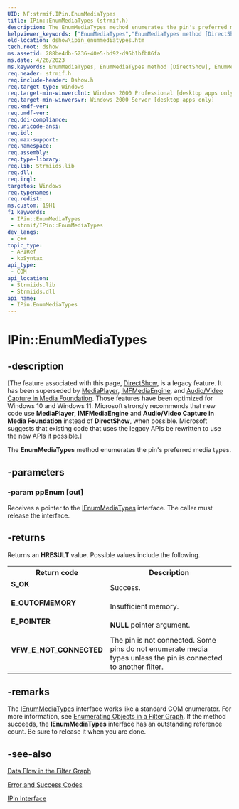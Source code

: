 ```yaml
---
UID: NF:strmif.IPin.EnumMediaTypes
title: IPin::EnumMediaTypes (strmif.h)
description: The EnumMediaTypes method enumerates the pin's preferred media types.
helpviewer_keywords: ["EnumMediaTypes","EnumMediaTypes method [DirectShow]","EnumMediaTypes method [DirectShow]","IPin interface","IPin interface [DirectShow]","EnumMediaTypes method","IPin.EnumMediaTypes","IPin::EnumMediaTypes","IPinEnumMediaTypes","dshow.ipin_enummediatypes","strmif/IPin::EnumMediaTypes"]
old-location: dshow\ipin_enummediatypes.htm
tech.root: dshow
ms.assetid: 288be4db-5236-40e5-bd92-d95b1bfb86fa
ms.date: 4/26/2023
ms.keywords: EnumMediaTypes, EnumMediaTypes method [DirectShow], EnumMediaTypes method [DirectShow],IPin interface, IPin interface [DirectShow],EnumMediaTypes method, IPin.EnumMediaTypes, IPin::EnumMediaTypes, IPinEnumMediaTypes, dshow.ipin_enummediatypes, strmif/IPin::EnumMediaTypes
req.header: strmif.h
req.include-header: Dshow.h
req.target-type: Windows
req.target-min-winverclnt: Windows 2000 Professional [desktop apps only]
req.target-min-winversvr: Windows 2000 Server [desktop apps only]
req.kmdf-ver: 
req.umdf-ver: 
req.ddi-compliance: 
req.unicode-ansi: 
req.idl: 
req.max-support: 
req.namespace: 
req.assembly: 
req.type-library: 
req.lib: Strmiids.lib
req.dll: 
req.irql: 
targetos: Windows
req.typenames: 
req.redist: 
ms.custom: 19H1
f1_keywords:
 - IPin::EnumMediaTypes
 - strmif/IPin::EnumMediaTypes
dev_langs:
 - c++
topic_type:
 - APIRef
 - kbSyntax
api_type:
 - COM
api_location:
 - Strmiids.lib
 - Strmiids.dll
api_name:
 - IPin.EnumMediaTypes
---
```


# IPin::EnumMediaTypes


## -description

\[The feature associated with this page, [DirectShow](/windows/win32/directshow/directshow), is a legacy feature. It has been superseded by [MediaPlayer](/uwp/api/Windows.Media.Playback.MediaPlayer), [IMFMediaEngine](/windows/win32/api/mfmediaengine/nn-mfmediaengine-imfmediaengine), and [Audio/Video Capture in Media Foundation](windows/win32/medfound/audio-video-capture-in-media-foundation). Those features have been optimized for Windows 10 and Windows 11. Microsoft strongly recommends that new code use **MediaPlayer**, **IMFMediaEngine** and **Audio/Video Capture in Media Foundation** instead of **DirectShow**, when possible. Microsoft suggests that existing code that uses the legacy APIs be rewritten to use the new APIs if possible.\]

The <b>EnumMediaTypes</b> method enumerates the pin's preferred media types.

## -parameters

### -param ppEnum [out]

Receives a pointer to the <a href="/windows/desktop/api/strmif/nn-strmif-ienummediatypes">IEnumMediaTypes</a> interface. The caller must release the interface.

## -returns

Returns an <b>HRESULT</b> value. Possible values include the following.

<table>
<tr>
<th>Return code</th>
<th>Description</th>
</tr>
<tr>
<td width="40%">
<dl>
<dt><b>S_OK</b></dt>
</dl>
</td>
<td width="60%">
Success.

</td>
</tr>
<tr>
<td width="40%">
<dl>
<dt><b>E_OUTOFMEMORY</b></dt>
</dl>
</td>
<td width="60%">
Insufficient memory.

</td>
</tr>
<tr>
<td width="40%">
<dl>
<dt><b>E_POINTER</b></dt>
</dl>
</td>
<td width="60%">
<b>NULL</b> pointer argument.

</td>
</tr>
<tr>
<td width="40%">
<dl>
<dt><b>VFW_E_NOT_CONNECTED</b></dt>
</dl>
</td>
<td width="60%">
The pin is not connected. Some pins do not enumerate media types unless the pin is connected to another filter.

</td>
</tr>
</table>

## -remarks

The <a href="/windows/desktop/api/strmif/nn-strmif-ienummediatypes">IEnumMediaTypes</a> interface works like a standard COM enumerator. For more information, see <a href="/windows/desktop/DirectShow/enumerating-objects-in-a-filter-graph">Enumerating Objects in a Filter Graph</a>. If the method succeeds, the <b>IEnumMediaTypes</b> interface has an outstanding reference count. Be sure to release it when you are done.

## -see-also

<a href="/windows/desktop/DirectShow/data-flow-in-the-filter-graph">Data Flow in the Filter Graph</a>



<a href="/windows/desktop/DirectShow/error-and-success-codes">Error and Success Codes</a>



<a href="/windows/desktop/api/strmif/nn-strmif-ipin">IPin Interface</a>